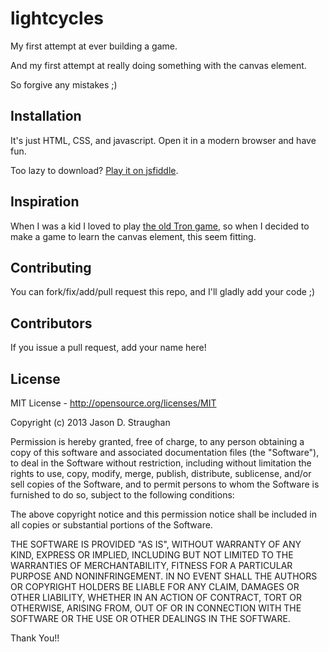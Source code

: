 # lightcycles

My first attempt at ever building a game.  

And my first attempt at really doing something with the canvas element.

So forgive any mistakes ;)

## Installation

It's just HTML, CSS, and javascript.  Open it in a modern browser and have fun.

Too lazy to download?  [Play it on jsfiddle](http://jsfiddle.net/PxpVr/16/embedded/result/).

## Inspiration

When I was a kid I loved to play [the old Tron game](https://www.youtube.com/watch?v=ONg0rUogiEg), so when I decided to make a game to learn the canvas element, this seem fitting.

## Contributing

You can fork/fix/add/pull request this repo, and I'll gladly add your code ;)

## Contributors

If you issue a pull request, add your name here!

## License

MIT License - http://opensource.org/licenses/MIT

Copyright (c) 2013 Jason D. Straughan

Permission is hereby granted, free of charge, to any person obtaining a copy of this software and associated documentation files (the "Software"), to deal in the Software without restriction, including without limitation the rights to use, copy, modify, merge, publish, distribute, sublicense, and/or sell copies of the Software, and to permit persons to whom the Software is furnished to do so, subject to the following conditions:

The above copyright notice and this permission notice shall be included in all copies or substantial portions of the Software.

THE SOFTWARE IS PROVIDED "AS IS", WITHOUT WARRANTY OF ANY KIND, EXPRESS OR IMPLIED, INCLUDING BUT NOT LIMITED TO THE WARRANTIES OF MERCHANTABILITY, FITNESS FOR A PARTICULAR PURPOSE AND NONINFRINGEMENT. IN NO EVENT SHALL THE AUTHORS OR COPYRIGHT HOLDERS BE LIABLE FOR ANY CLAIM, DAMAGES OR OTHER LIABILITY, WHETHER IN AN ACTION OF CONTRACT, TORT OR OTHERWISE, ARISING FROM, OUT OF OR IN CONNECTION WITH THE SOFTWARE OR THE USE OR OTHER DEALINGS IN THE SOFTWARE.

Thank You!!
